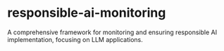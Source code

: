 # responsible-ai-monitoring
A comprehensive framework for monitoring and ensuring responsible AI implementation, focusing on LLM applications.
